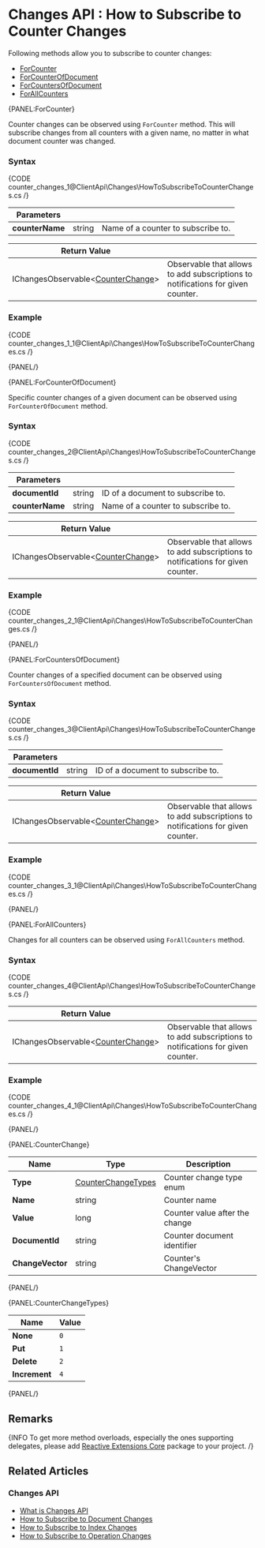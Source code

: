 ﻿# Changes API : How to Subscribe to Counter Changes

Following methods allow you to subscribe to counter changes:

- [ForCounter](../../client-api/changes/how-to-subscribe-to-counter-changes#forcounter)
- [ForCounterOfDocument](../../client-api/changes/how-to-subscribe-to-counter-changes#forcounterofdocument)
- [ForCountersOfDocument](../../client-api/changes/how-to-subscribe-to-counter-changes#forcountersofdocument)
- [ForAllCounters](../../client-api/changes/how-to-subscribe-to-counter-changes#forallcounters)

{PANEL:ForCounter}

Counter changes can be observed using `ForCounter` method. This will subscribe changes from all counters with a given name, no matter in what document counter was changed.

### Syntax

{CODE counter_changes_1@ClientApi\Changes\HowToSubscribeToCounterChanges.cs /}

| Parameters | | |
| ------------- | ------------- | ----- |
| **counterName** | string | Name of a counter to subscribe to. |

| Return Value | |
| ------------- | ----- |
| IChangesObservable<[CounterChange](../../client-api/changes/how-to-subscribe-to-counter-changes#counterchange)> | Observable that allows to add subscriptions to notifications for given counter. |

### Example

{CODE counter_changes_1_1@ClientApi\Changes\HowToSubscribeToCounterChanges.cs /}

{PANEL/}

{PANEL:ForCounterOfDocument}

Specific counter changes of a given document can be observed using `ForCounterOfDocument` method.

### Syntax

{CODE counter_changes_2@ClientApi\Changes\HowToSubscribeToCounterChanges.cs /}

| Parameters | | |
| ------------- | ------------- | ----- |
| **documentId** | string | ID of a document to subscribe to. |
| **counterName** | string | Name of a counter to subscribe to. |

| Return Value | |
| ------------- | ----- |
| IChangesObservable<[CounterChange](../../client-api/changes/how-to-subscribe-to-counter-changes#counterchange)> | Observable that allows to add subscriptions to notifications for given counter. |

### Example

{CODE counter_changes_2_1@ClientApi\Changes\HowToSubscribeToCounterChanges.cs /}

{PANEL/}

{PANEL:ForCountersOfDocument}

Counter changes of a specified document can be observed using `ForCountersOfDocument` method.

### Syntax

{CODE counter_changes_3@ClientApi\Changes\HowToSubscribeToCounterChanges.cs /}

| Parameters | | |
| ------------- | ------------- | ----- |
| **documentId** | string | ID of a document to subscribe to. |

| Return Value | |
| ------------- | ----- |
| IChangesObservable<[CounterChange](../../client-api/changes/how-to-subscribe-to-counter-changes#counterchange)> | Observable that allows to add subscriptions to notifications for given counter. |

### Example

{CODE counter_changes_3_1@ClientApi\Changes\HowToSubscribeToCounterChanges.cs /}

{PANEL/}

{PANEL:ForAllCounters}

Changes for all counters can be observed using `ForAllCounters` method.

### Syntax

{CODE counter_changes_4@ClientApi\Changes\HowToSubscribeToCounterChanges.cs /}

| Return Value | |
| ------------- | ----- |
| IChangesObservable<[CounterChange](../../client-api/changes/how-to-subscribe-to-counter-changes#counterchange)> | Observable that allows to add subscriptions to notifications for given counter. |

### Example

{CODE counter_changes_4_1@ClientApi\Changes\HowToSubscribeToCounterChanges.cs /}

{PANEL/}

{PANEL:CounterChange}

| Name | Type | Description |
| ------------- | ------------- | ----- |
| **Type** | [CounterChangeTypes](../../client-api/changes/how-to-subscribe-to-counter-changes#counterchangetypes) | Counter change type enum |
| **Name** | string | Counter name |
| **Value** | long | Counter value after the change |
| **DocumentId** | string | Counter document identifier |
| **ChangeVector** | string | Counter's ChangeVector|

{PANEL/}

{PANEL:CounterChangeTypes}

| Name | Value |
| ---- | ----- |
| **None** | `0` |
| **Put** | `1` |
| **Delete** | `2` |
| **Increment** | `4` |

{PANEL/}

## Remarks

{INFO To get more method overloads, especially the ones supporting delegates, please add [Reactive Extensions Core](https://www.nuget.org/packages/System.Reactive.Core/) package to your project. /}

## Related Articles

### Changes API

- [What is Changes API](../../client-api/changes/what-is-changes-api)
- [How to Subscribe to Document Changes](../../client-api/changes/what-is-changes-api)
- [How to Subscribe to Index Changes](../../client-api/changes/how-to-subscribe-to-index-changes)
- [How to Subscribe to Operation Changes](../../client-api/changes/how-to-subscribe-to-operation-changes)
